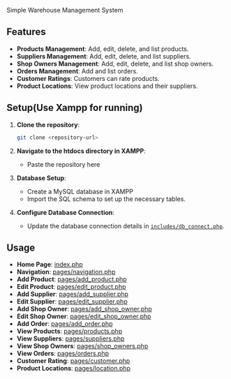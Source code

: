 Simple Warehouse Management System

## Features

- **Products Management**: Add, edit, delete, and list products.
- **Suppliers Management**: Add, edit, delete, and list suppliers.
- **Shop Owners Management**: Add, edit, delete, and list shop owners.
- **Orders Management**: Add and list orders.
- **Customer Ratings**: Customers can rate products.
- **Product Locations**: View product locations and their suppliers.

## Setup(Use Xampp for running)

1. **Clone the repository**:
    ```sh
    git clone <repository-url>
    ```

2. **Navigate to the htdocs directory in XAMPP**:
    - Paste the repository here

3. **Database Setup**:
    - Create a MySQL database in XAMPP
    - Import the SQL schema to set up the necessary tables.

4. **Configure Database Connection**:
    - Update the database connection details in [`includes/db_connect.php`](includes/db_connect.php).

## Usage

- **Home Page**: [index.php](index.php)
- **Navigation**: [pages/navigation.php](pages/navigation.php)
- **Add Product**: [pages/add_product.php](pages/add_product.php)
- **Edit Product**: [pages/edit_product.php](pages/edit_product.php)
- **Add Supplier**: [pages/add_supplier.php](pages/add_supplier.php)
- **Edit Supplier**: [pages/edit_supplier.php](pages/edit_supplier.php)
- **Add Shop Owner**: [pages/add_shop_owner.php](pages/add_shop_owner.php)
- **Edit Shop Owner**: [pages/edit_shop_owner.php](pages/edit_shop_owner.php)
- **Add Order**: [pages/add_order.php](pages/add_order.php)
- **View Products**: [pages/products.php](pages/products.php)
- **View Suppliers**: [pages/suppliers.php](pages/suppliers.php)
- **View Shop Owners**: [pages/shop_owners.php](pages/shop_owners.php)
- **View Orders**: [pages/orders.php](pages/orders.php)
- **Customer Rating**: [pages/customer.php](pages/customer.php)
- **Product Locations**: [pages/location.php](pages/location.php)
